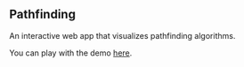 ## Pathfinding

An interactive web app that visualizes pathfinding algorithms.

You can play with the demo [here][0].

[0]: https://hfiggs.github.io/pathfinding/